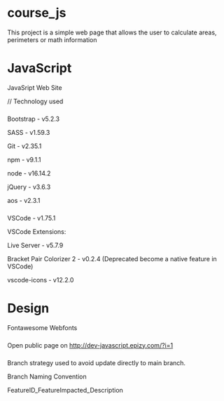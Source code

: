# course_js
This project is a simple web page that allows the user to calculate areas, perimeters or math information

# JavaScript

JavaSript Web Site

// Technology used
###

Bootstrap - v5.2.3

SASS - v1.59.3

Git - v2.35.1

npm - v9.1.1

node - v16.14.2

jQuery - v3.6.3

aos - v2.3.1

###
VSCode - v1.75.1

VSCode Extensions:

Live Server - v5.7.9

Bracket Pair Colorizer 2 - v0.2.4 (Deprecated become a native feature in VSCode)

vscode-icons - v12.2.0

# Design
Fontawesome
Webfonts

###
Open public page on http://dev-javascript.epizy.com/?i=1

###
Branch strategy used to avoid update directly to main branch.

Branch Naming Convention

FeatureID_FeatureImpacted_Description

